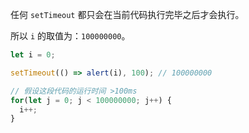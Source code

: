 
任何 `setTimeout` 都只会在当前代码执行完毕之后才会执行。

所以 `i` 的取值为：`100000000`。

```js run
let i = 0;

setTimeout(() => alert(i), 100); // 100000000

// 假设这段代码的运行时间 >100ms
for(let j = 0; j < 100000000; j++) {
  i++; 
}
```
